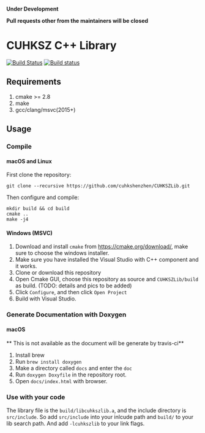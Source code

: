 **Under Development**

**Pull requests other from the maintainers will be closed**

# CUHKSZ C++ Library

[![Build Status](https://travis-ci.org/cuhkshenzhen/CUHKSZLib.svg?branch=master)](https://travis-ci.org/cuhkshenzhen/CUHKSZLib)
[![Build status](https://ci.appveyor.com/api/projects/status/634a6wrw9xheiu0e/branch/master?svg=true)](https://ci.appveyor.com/project/alesiong/cuhkszlib-cmxvy/branch/master)

## Requirements
1. cmake >= 2.8
2. make
3. gcc/clang/msvc(2015+)

## Usage
### Compile
#### macOS and Linux
First clone the repository:
```
git clone --recursive https://github.com/cuhkshenzhen/CUHKSZLib.git
```
Then configure and compile:
```
mkdir build && cd build
cmake ..
make -j4
```
#### Windows (MSVC)
1. Download and install `cmake` from https://cmake.org/download/, make sure to choose the windows installer.
2. Make sure you have installed the Visual Studio with C++ component and it works.
3. Clone or download this repository
4. Open Cmake GUI, choose this repository as source and `CUHKSZLib/build` as build. (TODO: details and pics to be added)
5. Click `Configure`, and then click `Open Project`
6. Build with Visual Studio.

### Generate Documentation with Doxygen
#### macOS
** This is not available as the document will be generate by travis-ci**
1. Install brew
2. Run `brew install doxygen`
3. Make a directory called `docs` and enter the `doc`
4. Run `doxygen Doxyfile` in the repository root.
5. Open `docs/index.html` with browser.

### Use with your code
The library file is the `build/libcuhkszlib.a`, and the include directory
is `src/include`. So add `src/include` into your inlcude path and `build/` to
your lib search path. And add `-lcuhkszlib` to your link flags.
